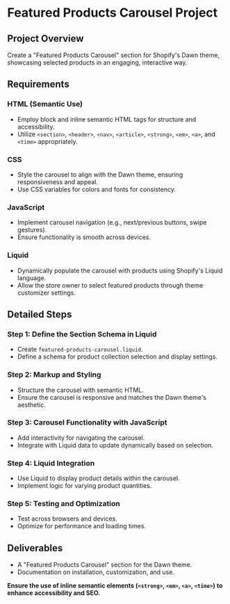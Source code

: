 
# Featured Products Carousel Project

## Project Overview

Create a "Featured Products Carousel" section for Shopify's Dawn theme, showcasing selected products in an engaging, interactive way.

## Requirements

### HTML (Semantic Use)

- Employ block and inline semantic HTML tags for structure and accessibility.
- Utilize `<section>`, `<header>`, `<nav>`, `<article>`, `<strong>`, `<em>`, `<a>`, and `<time>` appropriately.

### CSS

- Style the carousel to align with the Dawn theme, ensuring responsiveness and appeal.
- Use CSS variables for colors and fonts for consistency.

### JavaScript

- Implement carousel navigation (e.g., next/previous buttons, swipe gestures).
- Ensure functionality is smooth across devices.

### Liquid

- Dynamically populate the carousel with products using Shopify's Liquid language.
- Allow the store owner to select featured products through theme customizer settings.

## Detailed Steps

### Step 1: Define the Section Schema in Liquid

- Create `featured-products-carousel.liquid`.
- Define a schema for product collection selection and display settings.

### Step 2: Markup and Styling

- Structure the carousel with semantic HTML.
- Ensure the carousel is responsive and matches the Dawn theme's aesthetic.

### Step 3: Carousel Functionality with JavaScript

- Add interactivity for navigating the carousel.
- Integrate with Liquid data to update dynamically based on selection.

### Step 4: Liquid Integration

- Use Liquid to display product details within the carousel.
- Implement logic for varying product quantities.

### Step 5: Testing and Optimization

- Test across browsers and devices.
- Optimize for performance and loading times.

## Deliverables

- A "Featured Products Carousel" section for the Dawn theme.
- Documentation on installation, customization, and use.

**Ensure the use of inline semantic elements (`<strong>`, `<em>`, `<a>`, `<time>`) to enhance accessibility and SEO.**

